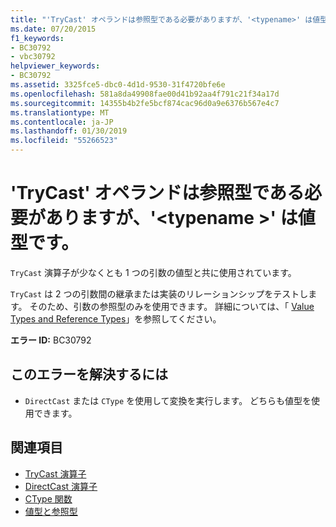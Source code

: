 ```yaml
---
title: "'TryCast' オペランドは参照型である必要がありますが、'<typename>' は値型です。"
ms.date: 07/20/2015
f1_keywords:
- BC30792
- vbc30792
helpviewer_keywords:
- BC30792
ms.assetid: 3325fce5-dbc0-4d1d-9530-31f4720bfe6e
ms.openlocfilehash: 581a8da49908fae00d41b92aa4f791c21f34a17d
ms.sourcegitcommit: 14355b4b2fe5bcf874cac96d0a9e6376b567e4c7
ms.translationtype: MT
ms.contentlocale: ja-JP
ms.lasthandoff: 01/30/2019
ms.locfileid: "55266523"
---
```

# <a name="trycast-operand-must-be-reference-type-but-typename-is-a-value-type"></a>'TryCast' オペランドは参照型である必要がありますが、'\<typename >' は値型です。
`TryCast` 演算子が少なくとも 1 つの引数の値型と共に使用されています。  
  
 `TryCast` は 2 つの引数間の継承または実装のリレーションシップをテストします。 そのため、引数の参照型のみを使用できます。 詳細については、「 [Value Types and Reference Types](../../visual-basic/programming-guide/language-features/data-types/value-types-and-reference-types.md)」を参照してください。  
  
 **エラー ID:** BC30792  
  
## <a name="to-correct-this-error"></a>このエラーを解決するには  
  
-   `DirectCast` または `CType` を使用して変換を実行します。 どちらも値型を使用できます。  
  
## <a name="see-also"></a>関連項目
- [TryCast 演算子](../../visual-basic/language-reference/operators/trycast-operator.md)
- [DirectCast 演算子](../../visual-basic/language-reference/operators/directcast-operator.md)
- [CType 関数](../../visual-basic/language-reference/functions/ctype-function.md)
- [値型と参照型](../../visual-basic/programming-guide/language-features/data-types/value-types-and-reference-types.md)
